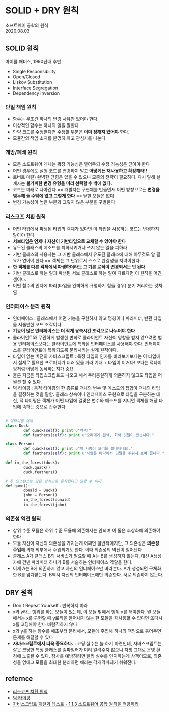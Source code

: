 # SOLID + DRY 원칙

소프트웨어 공학의 원칙  
2020.08.03  

## SOLID 원칙

마이클 패더스, 1990년대 후반

- Single Responsibility 
- Open/Closed 
- Liskov Substitution
- Interface Segregation
- Dependency Inversion

### 단일 책임 원칙

- 함수는 무조건 하나의 변경 사유만 있어야 한다.
- 이상적인 함수는 하나의 일을 잘한다
- 만약 코드를 수정한다면 수정할 부분은 **이미 정해져 있어야** 한다.
- 모듈간의 책임 소지를 분명히 하고 관심사를 나눈다

### 개방/폐쇄 원칙

- 모든 소프트웨어 개체는 확장 가능성은 열어두되 수정 가능성은 닫아야 한다
- 어떤 경우에도 실행 코드를 변경하지 말고 **어떻게든 재사용하고 확장해라!!**
- 로버트 마틴) 완벽한 닫힘은 있을 수 없으니 모종의 전략이 필요하다. 다시 말해 설계자는 **불가피한 변경 유형을 미리 선택할 수 밖에 없다.**
- 코드는 미래로 나아간다 == 개발자는 구현체를 만들면서 어떤 방향으로든 **변경을 염두해 둘 수밖에 없고 그렇게 한다** == 닫힌 모듈은 없다
- 변경 가능성이 높은 부분과 그렇지 않은 부분을 구별한다

### 리스코프 치환 원칙

- 어떤 타입에서 파생된 타입의 객체가 있다면 이 타입을 사용하는 코드는 변경하지 말아야 한다
- **서브타입은 언제나 자신이 기반타입으로 교체할 수 있어야 한다**
- 유도된 클래스의 메소드를 퇴화시키거나 쓰지 않는 일을 피하라
- 기반 클래스의 사용자는 그 기반 클래스에서 유도된 클래스에 대해 아무것도 알 필요가 없어야 한다 == 객체는 그 단위로서 스스로 완결성을 지녀야한다.
- **한 객체를 다른 객체에서 파생하더라도 그 기본 로직이 변경되서는 안 된다**
- 기반 클래스로 하는 일과 파생된 서브 클래스로 하는 일이 다르다면 이 원칙을 어긴 셈이다.
- 어떤 함수의 인자에 따라(타입을 완벽하게 규명하기 힘들 경우) 분기 처리하는 것처럼

### 인터페이스 분리 원칙

- 인터페이스 : 클래스에서 어떤 기능을 구현하지 않고 명칭이나 파라미터, 반환 타입을 서술만한 코드 조각이다.
- **기능이 많은 인터페이스는 더 작게 응축시킨 조각으로 나누어야 한다**
- 클라이언트와 무관하게 발생한 변화로 클라이언트 자신이 영향을 받지 않으려면 범용 인터페이스보다는 클라이언트에 특화된 인터페이스를 사용해야 한다. 인터페이스를 클라이언트에 특화되도록 분리시키는 설계 원칙이다.
- 타입이 없는 버전의 자바스크립트 : 특정 타입의 인자를 바라보기보다는 이 타입에서 실제로 필요한 프로퍼티가 더러 있을 거라 기대 + 타입이 이거다! 보다는 덕타이핑처럼 어떻게 동작하는지가 중요
- 물론 지금은 타입스크립트도 나오고 해서 두리뭉실하게 의존하지 않고도 타입을 어썰션 할 수 있다.
- 덕 타이핑 : 동적 타이핑의 한 종류로 객체의 변수 및 메소드의 집합이 객체의 타입을 결정하는 것을 말함. 클래스 상속이나 인터페이스 구현으로 타입을 구분하는 대신, 덕 타이핑은 객체가 어떤 타입에 걸맞은 변수와 메소드를 지니면 객체를 해당 타입에 속하는 것으로 간주한다.

```py

# 덕타이핑 예제
class Duck:
        def quack(self): print u"꽥꽥!"
        def feathers(self): print u"오리에게 흰색, 회색 깃털이 있습니다."

class Person:
        def quack(self): print u"이 사람이 오리를 흉내내네요."
        def feathers(self): print u"사람은 바닥에서 깃털을 주워서 보여 줍니다."

def in_the_forest(duck):
        duck.quack()
        duck.feathers()

# 두 인스턴스는 같은 방식으로 동작한다고 말할 수 이따
def game():
        donald = Duck()
        john = Person()
        in_the_forest(donald)
        in_the_forest(john)
```

### 의존성 역전 원칙

- 상위 수준 모듈은 하위 수준 모듈에 의존해서는 안되며 이 둘은 추상화에 의존해야 한다
- 모듈 자신이 자신의 의존성을 가지는게 어쩌면 일반적이지만, 그 의존성은 **의존성 주입**에 의해 외부에서 주입되기도 한다. 이때 의존성의 역전이 일어난다
- 클래스 A가 클래스 B의 서비스가 필요할 때 A는 B를 생성하지 않는다. 대신 A생성자에 건넨 파라미터 하나가 B를 서술하는 인터페이스 역할을 한다.
- 이제 A는 B에 의존하지 않고 자신의 인터페이스만 바라본다. A가 생성되면 구체화한 B를 넘겨받는다. B역시 자신의 인터페이스에만 의존한다. 서로 의존하지 않는다.

## DRY 원칙

- Don`t Repeat Yourself : 반복하지 마라
- x와 y라는 행위를 하는 모듈이 있는데, 이 모듈 밖에서 행위 x를 해야한다. 원 모듈에서는 x를 구현할 때 y로직을 들어내지 않는 한 모듈을 재사용할 수 없다면 또다시 x를 코딩해야 한다 바람직하지 않다
- x와 y를 하는 함수를 애초부터 분리해서, 모듈에 주입해 하나의 책임으로 묶어두면 문제를 해결할 수 있다
- **자바스크립트에서 더욱 중요하다.** : 코딩 실수는 늘 하기 마련인데, 자바스크립트는 잘못 코딩한 특정 클래스를 컴파일러가 미리 알려주지 않으니 자칫 그대로 운영 환경에 노출될 수 있다. 참사를 예방하려면 빨리 실수를 인지하는게 상책이므로, 의존성을 없애고 모듈을 최대한 분리하면 에러는 각개격파되기 쉬워진다.



## refernce

- [리스코프 치환 원칙](https://vandbt.tistory.com/41)
- [덕 타이핑](https://ko.wikipedia.org/wiki/%EB%8D%95_%ED%83%80%EC%9D%B4%ED%95%91)
- [자바스크립트 패턴과 테스트 - 1.1.3 소프트웨어 공학 원칙을 적용하라](http://www.yes24.com/Product/Goods/33211518)